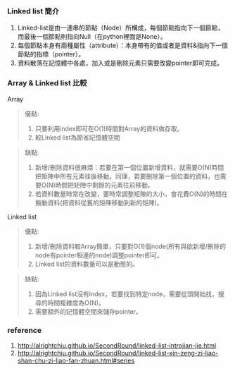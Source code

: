 ### Linked list 簡介
1.  Linked-list是由一連串的節點（Node）所構成，每個節點指向下一個節點，而最後一個節點則指向Null（在python裡面是None）。
2.  每個節點本身有兩種屬性（attribute）：本身帶有的值或者是資料&指向下一個節點的指標（pointer）。
3.  資料散落在記憶體中各處，加入或是刪除元素只需要改變pointer即可完成。


### Array & Linked list 比較
Array
> 優點: 
> 1.  只要利用index即可在O(1)時間對Array的資料做存取。
> 2.  較Linked list為節省記憶體空間

> 缺點:
> 1.  新增/刪除資料很麻煩：若要在第一個位置新增資料，就需要O(N)時間把矩陣中所有元素往後移動。同理，若要刪除第一個位置的資料，也需要O(N)時間把矩陣中剩餘的元素往前移動。
> 2.  若資料數量時常在改變，要時常調整矩陣的大小，會花費O(N)的時間在搬動資料(把資料從舊的矩陣移動到新的矩陣)。

Linked list
> 優點:
> 1.  新增/刪除資料較Array簡單，只要對O(1)個node(所有與欲新增/刪除的node有pointer相連的node)調整pointer即可。
> 2.  Linked list的資料數量可以是動態的。

> 缺點:
> 1.  因為Linked list沒有index，若要找到特定node，需要從頭開始找，搜尋的時間複雜度為O(N)。
> 2.  需要額外的記憶體空間來儲存pointer。


### reference
1. http://alrightchiu.github.io/SecondRound/linked-list-introjian-jie.html
2. http://alrightchiu.github.io/SecondRound/linked-list-xin-zeng-zi-liao-shan-chu-zi-liao-fan-zhuan.html#series
